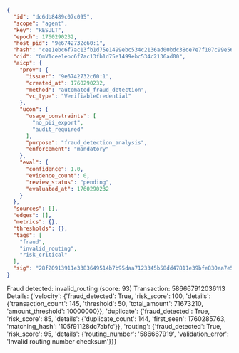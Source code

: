 ```json
{
  "id": "dc6db8489c07c095",
  "scope": "agent",
  "key": "RESULT",
  "epoch": 1760290232,
  "host_pid": "9e6742732c60:1",
  "hash": "cee1ebc6f7ac13fb1d75e1499ebc534c2136ad00bdc38de7e7f107c99e5689be",
  "cid": "QmV1cee1ebc6f7ac13fb1d75e1499ebc534c2136ad00",
  "aicp": {
    "prov": {
      "issuer": "9e6742732c60:1",
      "created_at": 1760290232,
      "method": "automated_fraud_detection",
      "vc_type": "VerifiableCredential"
    },
    "ucon": {
      "usage_constraints": [
        "no_pii_export",
        "audit_required"
      ],
      "purpose": "fraud_detection_analysis",
      "enforcement": "mandatory"
    },
    "eval": {
      "confidence": 1.0,
      "evidence_count": 0,
      "review_status": "pending",
      "evaluated_at": 1760290232
    }
  },
  "sources": [],
  "edges": [],
  "metrics": {},
  "thresholds": {},
  "tags": [
    "fraud",
    "invalid_routing",
    "risk_critical"
  ],
  "sig": "28f20913911e3383649514b7b95daa7123345b58dd47811e39bfe830ea7e5222"
}
```

Fraud detected: invalid_routing (score: 93)
Transaction: 586667912036113
Details: {'velocity': {'fraud_detected': True, 'risk_score': 100, 'details': {'transaction_count': 145, 'threshold': 50, 'total_amount': 71673210, 'amount_threshold': 10000000}}, 'duplicate': {'fraud_detected': True, 'risk_score': 85, 'details': {'duplicate_count': 144, 'first_seen': 1760285763, 'matching_hash': '105f91128dc7abfc'}}, 'routing': {'fraud_detected': True, 'risk_score': 95, 'details': {'routing_number': '586667919', 'validation_error': 'Invalid routing number checksum'}}}